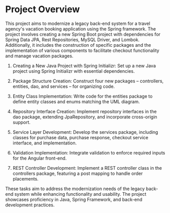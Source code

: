 # Project Overview
This  project aims to modernize a legacy back-end system for a travel agency's vacation booking application using the Spring framework. The project involves creating a new Spring Boot project with dependencies for Spring Data JPA, Rest Repositories, MySQL Driver, and Lombok. Additionally, it includes the construction of specific packages and the implementation of various components to facilitate checkout functionality and manage vacation packages.




1. Creating a New Java Project with Spring Initializr: Set up a new Java project using Spring Initializr with essential dependencies.

2. Package Structure Creation: Construct four new packages – controllers, entities, dao, and services – for organizing code.

3. Entity Class Implementation: Write code for the entities package to define entity classes and enums matching the UML diagram.

4. Repository Interface Creation: Implement repository interfaces in the dao package, extending JpaRepository, and incorporate cross-origin support.

5. Service Layer Development: Develop the services package, including classes for purchase data, purchase response, checkout service interface, and implementation.

6. Validation Implementation: Integrate validation to enforce required inputs for the Angular front-end.

7. REST Controller Development: Implement a REST controller class in the controllers package, featuring a post mapping to handle order placements.

These tasks aim to address the modernization needs of the legacy back-end system while enhancing functionality and usability. The project showcases proficiency in Java, Spring Framework, and back-end development practices.
